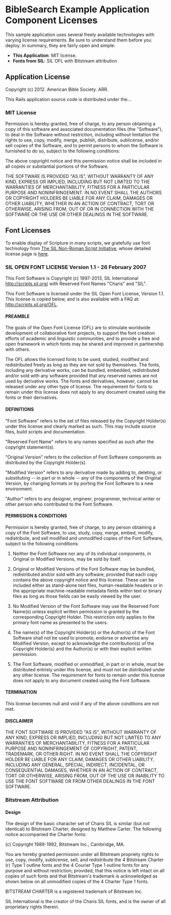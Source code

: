 # BibleSearch Example Application Component Licenses

This sample application uses several freely available technologies with varying license requirements. Be sure to understand them before you deploy. In summary, they are fairly open and simple:

* **This Application**: MIT license.
* **Fonts from SIL**: SIL OFL with Bitstream attribution


## Application License

Copyright (c) 2012. American Bible Society. ARR.

This Rails application source code is distributed under the...

### MIT License

Permission is hereby granted, free of charge, to any person obtaining a copy of this software and associated documentation files (the "Software"), to deal in the Software without restriction, including without limitation the rights to use, copy, modify, merge, publish, distribute, sublicense, and/or sell copies of the Software, and to permit persons to whom the Software is furnished to do so, subject to the following conditions:

The above copyright notice and this permission notice shall be included in all copies or substantial portions of the Software.

THE SOFTWARE IS PROVIDED "AS IS", WITHOUT WARRANTY OF ANY KIND, EXPRESS OR IMPLIED, INCLUDING BUT NOT LIMITED TO THE WARRANTIES OF MERCHANTABILITY, FITNESS FOR A PARTICULAR PURPOSE AND NONINFRINGEMENT. IN NO EVENT SHALL THE AUTHORS OR COPYRIGHT HOLDERS BE LIABLE FOR ANY CLAIM, DAMAGES OR OTHER LIABILITY, WHETHER IN AN ACTION OF CONTRACT, TORT OR OTHERWISE, ARISING FROM, OUT OF OR IN CONNECTION WITH THE SOFTWARE OR THE USE OR OTHER DEALINGS IN THE SOFTWARE.
## Font Licenses

To enable display of Scripture in many scripts, we gratefully use font technology from [The SIL Non-Roman Script Initiative](http://scripts.sil.org), whose detailed license page is [here](http://scripts.sil.org/cms/scripts/page.php?site_id=nrsi&id=OFL).

### SIL OPEN FONT LICENSE Version 1.1 - 26 February 2007

This Font Software is Copyright (c) 1997-2013, SIL International http://scripts.sil.org/ with Reserved Font Names "Charis" and "SIL".

This Font Software is licensed under the SIL Open Font License, Version 1.1. This license is copied below, and is also available with a FAQ at: http://scripts.sil.org/OFL.

#### PREAMBLE

The goals of the Open Font License (OFL) are to stimulate worldwide development of collaborative font projects, to support the font creation efforts of academic and linguistic communities, and to provide a free and open framework in which fonts may be shared and improved in partnership with others.

The OFL allows the licensed fonts to be used, studied, modified and redistributed freely as long as they are not sold by themselves. The fonts, including any derivative works, can be bundled, embedded, redistributed and/or sold with any software provided that any reserved names are not used by derivative works. The fonts and derivatives, however, cannot be released under any other type of license. The requirement for fonts to remain under this license does not apply to any document created using the fonts or their derivatives.

#### DEFINITIONS

"Font Software" refers to the set of files released by the Copyright Holder(s) under this license and clearly marked as such. This may include source files, build scripts and documentation.

"Reserved Font Name" refers to any names specified as such after the copyright statement(s).

"Original Version" refers to the collection of Font Software components as distributed by the Copyright Holder(s).

"Modified Version" refers to any derivative made by adding to, deleting, or substituting -- in part or in whole -- any of the components of the Original Version, by changing formats or by porting the Font Software to a new environment.

"Author" refers to any designer, engineer, programmer, technical writer or other person who contributed to the Font Software.

#### PERMISSION & CONDITIONS

Permission is hereby granted, free of charge, to any person obtaining a copy of the Font Software, to use, study, copy, merge, embed, modify, redistribute, and sell modified and unmodified copies of the Font Software, subject to the following conditions:

1. Neither the Font Software nor any of its individual components, in Original or Modified Versions, may be sold by itself.

2. Original or Modified Versions of the Font Software may be bundled, redistributed and/or sold with any software, provided that each copy contains the above copyright notice and this license. These can be included either as stand-alone text files, human-readable headers or in the appropriate machine-readable metadata fields within text or binary files as long as those fields can be easily viewed by the user.

3. No Modified Version of the Font Software may use the Reserved Font Name(s) unless explicit written permission is granted by the corresponding Copyright Holder. This restriction only applies to the primary font name as presented to the users.

4. The name(s) of the Copyright Holder(s) or the Author(s) of the Font Software shall not be used to promote, endorse or advertise any Modified Version, except to acknowledge the contribution(s) of the Copyright Holder(s) and the Author(s) or with their explicit written permission.

5. The Font Software, modified or unmodified, in part or in whole, must be distributed entirely under this license, and must not be distributed under any other license. The requirement for fonts to remain under this license does not apply to any document created using the Font Software.

#### TERMINATION

This license becomes null and void if any of the above conditions are not met.

#### DISCLAIMER

THE FONT SOFTWARE IS PROVIDED "AS IS", WITHOUT WARRANTY OF ANY KIND, EXPRESS OR IMPLIED, INCLUDING BUT NOT LIMITED TO ANY WARRANTIES OF MERCHANTABILITY, FITNESS FOR A PARTICULAR PURPOSE AND NONINFRINGEMENT OF COPYRIGHT, PATENT, TRADEMARK, OR OTHER RIGHT. IN NO EVENT SHALL THE COPYRIGHT HOLDER BE LIABLE FOR ANY CLAIM, DAMAGES OR OTHER LIABILITY, INCLUDING ANY GENERAL, SPECIAL, INDIRECT, INCIDENTAL, OR CONSEQUENTIAL DAMAGES, WHETHER IN AN ACTION OF CONTRACT, TORT OR OTHERWISE, ARISING FROM, OUT OF THE USE OR INABILITY TO USE THE FONT SOFTWARE OR FROM OTHER DEALINGS IN THE FONT SOFTWARE.

### Bitstream Attribution

#### Design

The design of the basic character set of Charis SIL is similar (but not identical) to Bitstream Charter, designed by Matthew Carter. The following notice accompanied the Charter fonts:

(c) Copyright 1989-1992, Bitstream Inc., Cambridge, MA.

You are hereby granted permission under all Bitstream propriety rights to use, copy, modify, sublicense, sell, and redistribute the 4 Bitstream Charter (r) Type 1 outline fonts and the 4 Courier Type 1 outline fonts for any purpose and without restriction; provided, that this notice is left intact on all copies of such fonts and that Bitstream's trademark is acknowledged as shown below on all unmodified copies of the 4 Charter Type 1 fonts.

BITSTREAM CHARTER is a registered trademark of Bitstream Inc.

SIL International is the creator of the Charis SIL fonts, and is the owner of all proprietary rights therein.